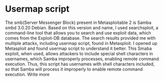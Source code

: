 # Usermap script
The smb(Server Messenger Block) present in Metasploitable 2 is Samba smbd 3.0.20 Debian. 
Based on this version and name, I used searchsploit, a command-line tool that allows you to search and use exploit data, which comes from the Exploit-DB database. 
The search results provided me with multiple attacks, including usermap script, found in Metasploit. I opened up Metasploit and found usermap script to understand it better.
This Smaba exploit, when used, allows attackers to include special shell characters in usernames, which Samba improperly processes, enabling remote command execution. 
Thus, this script has usernames with shell characters included, so that Samba will process it improperly to enable remote command execution. Write more
